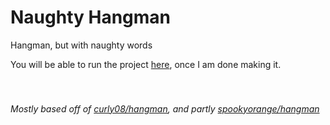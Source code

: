 # Naughty Hangman
Hangman, but with naughty words

You will be able to run the project [here](https://replit.com/@DaCuteRaccoon/Naughty-Hangman), once I am done making it.
<br><br><br>
###### Mostly based off of [curly08/hangman](https://replit.com/@curly08/hangman), and partly [spookyorange/hangman](https://replit.com/@spookyorange/hangman)
